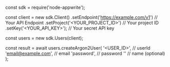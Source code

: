 const sdk = require('node-appwrite');

const client = new sdk.Client()
    .setEndpoint('https://example.com/v1') // Your API Endpoint
    .setProject('<YOUR_PROJECT_ID>') // Your project ID
    .setKey('<YOUR_API_KEY>'); // Your secret API key

const users = new sdk.Users(client);

const result = await users.createArgon2User(
    '<USER_ID>', // userId
    'email@example.com', // email
    'password', // password
    '<NAME>' // name (optional)
);
